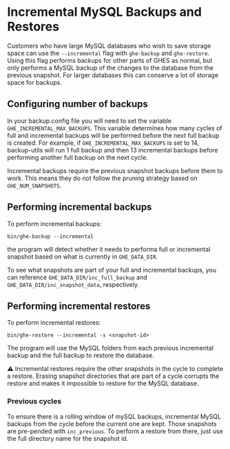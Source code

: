 # Incremental MySQL Backups and Restores

Customers who have large MySQL databases who wish to save storage space can use the `--incremental` flag with `ghe-backup` and `ghe-restore`.
Using this flag performs backups for other parts of GHES as normal, but only performs a MySQL backup of the changes to the database from the previous snapshot. 
For larger databases this can conserve a lot of storage space for backups.

## Configuring number of backups

In your backup.config file you will need to set the variable `GHE_INCREMENTAL_MAX_BACKUPS`.
This variable determines how many cycles of full and incremental backups will be performed before the next full backup is created.
For example, if `GHE_INCREMENTAL_MAX_BACKUPS` is set to 14, backup-utils will run 1 full backup and then 13 incremental backups before performing another full backup on the next cycle.

Incremental backups require the previous snapshot backups before them to work.
This means they do not follow the pruning strategy based on `GHE_NUM_SNAPSHOTS`.

## Performing incremental backups

To perform incremental backups:

`bin/ghe-backup --incremental`

the program will detect whether it needs to performa full or incremental snapshot based on what is currently in `GHE_DATA_DIR`. 

To see what snapshots are part of your full and incremental backups, you can reference `GHE_DATA_DIR/inc_full_backup` and `GHE_DATA_DIR/inc_snapshot_data`, respectively.

## Performing incremental restores

To perform incremental restores:

`bin/ghe-restore --incremental -s <snapshot-id>`

The program will use the MySQL folders from each previous incremental backup and the full backup to restore the database.

:warning: Incremental restores require the other snapshots in the cycle to complete a restore. Erasing snapshot directories that are part of a cycle corrupts the restore and makes it impossible to restore for the MySQL database.

### Previous cycles

To ensure there is a rolling window of mySQL backups, incremental MySQL backups from the cycle before the current one are kept.  Those snapshots are pre-pended with `inc_previous`. To perform a restore from there, just use the full directory name for the snapshot id.
